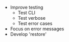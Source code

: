 - Improve testing
  - Test CLI
  - Test verbose
  - Test error cases
- Focus on error messages
- Develop 'restore'